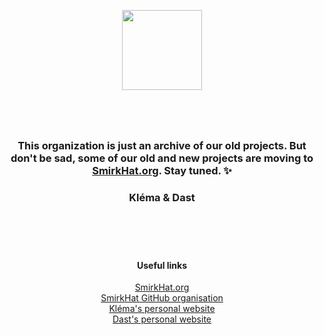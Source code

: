 <p align="center">
<img src="https://cdn3.emoji.gg/emojis/9109_Sad_Cat_Thumbs_Up.png" height="128px">
<h1></h1>
  <br>
<h3 align="center">This organization is just an archive of our old projects. But don't be sad, some of our old and new projects are moving to <a href="https://smirkhat.org">SmirkHat.org</a>. Stay tuned. ✨</h3>

<h3 align="center">Kléma & Dast</h3>
<br><br><h1></h1>

<h4 align="center">Useful links</h4>
<p align="center"><a href="https://smirkhat.org">SmirkHat.org</a><br>
<a href="https://github.com/smirkhat">SmirkHat GitHub organisation</a><br>
<a href="https://adam-klement.cz">Kléma's personal website</a><br>
<a href="https://dsebesta.eu">Dast's personal website</a><br>
</p>
</p>
